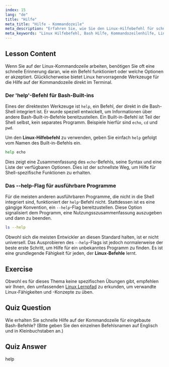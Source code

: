 ```yaml
---
index: 15
lang: "de"
title: "Hilfe"
meta_title: "Hilfe - Kommandozeile"
meta_description: "Erfahren Sie, wie Sie den Linux-Hilfebefehl für schnelle Unterstützung in Ihrem Terminal verwenden. Dieses Bash-Tutorial erklärt, wie Sie Hilfe für Shell-eigene Befehle erhalten und das --help-Flag für andere Linux-Programme nutzen."
meta_keywords: "Linux Hilfebefehl, Bash Hilfe, Kommandozeilenhilfe, Linux Befehle, Linux Anfänger, Linux Tutorial, Bash Tutorial, Shell Built-in, Kommandozeilenunterstützung"
---
```


## Lesson Content

Wenn Sie auf der Linux-Kommandozeile arbeiten, benötigen Sie oft eine schnelle Erinnerung daran, wie ein Befehl funktioniert oder welche Optionen er akzeptiert. Glücklicherweise bietet Linux hervorragende Werkzeuge für die Hilfe auf der Kommandozeile direkt im Terminal.

### Der 'help'-Befehl für Bash-Built-ins

Eines der direktesten Werkzeuge ist `help`, ein Befehl, der direkt in die Bash-Shell integriert ist. Er wurde speziell entwickelt, um Informationen über andere Bash-Built-in-Befehle bereitzustellen. Ein Built-in-Befehl ist Teil der Shell selbst, kein separates Programm. Beispiele hierfür sind `echo`, `cd` und `pwd`.

Um den **Linux-Hilfebefehl** zu verwenden, geben Sie einfach `help` gefolgt vom Namen des Built-in-Befehls ein.

```bash
help echo
```

Dies zeigt eine Zusammenfassung des `echo`-Befehls, seine Syntax und eine Liste der verfügbaren Optionen. Dies ist der schnellste Weg, um Hilfe für Shell-spezifische Funktionen zu erhalten.

### Das --help-Flag für ausführbare Programme

Für die meisten anderen ausführbaren Programme, die nicht in die Shell integriert sind, funktioniert der `help`-Befehl nicht. Stattdessen ist es eine gängige Konvention, ein `--help`-Flag bereitzustellen. Diese Option signalisiert dem Programm, eine Nutzungsszusammenfassung auszugeben und dann zu beenden.

```bash
ls --help
```

Obwohl sich die meisten Entwickler an diesen Standard halten, ist er nicht universell. Das Ausprobieren des `--help`-Flags ist jedoch normalerweise der beste erste Schritt, um Hilfe für ein unbekanntes Programm zu finden. Es ist eine grundlegende Fähigkeit für jeden, der **Linux-Befehle** lernt.

## Exercise

Obwohl es für dieses Thema keine spezifischen Übungen gibt, empfehlen wir Ihnen, den umfassenden [Linux Lernpfad](https://labex.io/de/learn/linux) zu erkunden, um verwandte Linux-Fähigkeiten und -Konzepte zu üben.

## Quiz Question

Wie erhalten Sie schnelle Hilfe auf der Kommandozeile für eingebaute Bash-Befehle? (Bitte geben Sie den einzelnen Befehlsnamen auf Englisch und in Kleinbuchstaben an.)

## Quiz Answer

help
